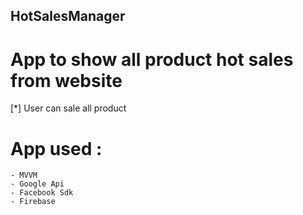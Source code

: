 ## HotSalesManager

# App to show all product hot sales from website
[*] User can sale all product

# App used : 
```
- MVVM
- Google Api
- Facebook Sdk
- Firebase
